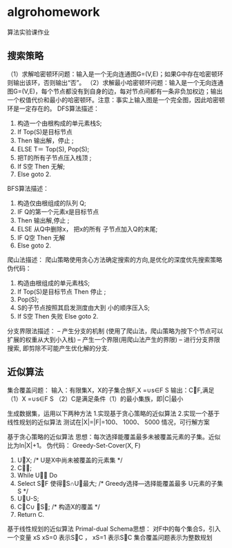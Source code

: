 # algrohomework
算法实验课作业
## 搜索策略
（1）求解哈密顿环问题：输入是一个无向连通图G=(V,E)；如果G中存在哈密顿环则输出该环，否则输出“否”。
（2）求解最小哈密顿环问题：输入是一个无向连通图G=(V,E)，每个节点都没有到自身的边，每对节点间都有一条非负加权边；输出一个权值代价和最小的哈密顿环。注意：事实上输入图是一个完全图，因此哈密顿环是一定存在的。
DFS算法描述：
1. 构造一个由根构成的单元素栈S;
2. If Top(S)是目标节点
3. Then 输出解，停止 ;
4. ELSE T＝ Top(S), Pop(S);
5. 把T的所有子节点压入栈顶 ;
6. If S空 Then 无解;
7. Else goto 2.

BFS算法描述：
1. 构造仅由根组成的队列 Q;
2. IF Q的第一个元素x是目标节点
3. Then 输出解,停止 ;
4. ELSE 从Q中删除x， 把x的所有
子节点加入Q的末尾;
5. IF Q空 Then 无解
6. Else goto 2.

爬山法描述：
爬山策略使用贪心方法确定搜索的方向,是优化的深度优先搜索策略
伪代码：
1. 构造由根组成的单元素栈S;
2. If Top(S)是目标节点 Then 停止 ;
3. Pop(S);
4. S的子节点按照其启发测度由大到
小的顺序压入S;
5. If S空 Then 失败 Else goto 2.

分支界限法描述：
– 产生分支的机制 (使用了爬山法，爬山策略为按下个节点可以扩展的权重从大到小入栈)
– 产生一个界限(用爬山法产生的界限)
– 进行分支界限搜索, 即剪除不可能产生优化解的分支.

## 近似算法
集合覆盖问题：
输入：有限集X，X的子集合族F,X =∪s∈F S
输出：CF,满足
	（1）X =∪s∈F S
	（2）C是满足条件（1）的最小集族，即|C|最小

生成数据集，运用以下两种方法
1.实现基于贪心策略的近似算法
2.实现一个基于线性规划的近似算法
测试在|X|=|F|=100、 1000、 5000 情况，可行解方案

基于贪心策略的近似算法
  思想：每次选择能覆盖最多未被覆盖元素的子集。近似比为ln|X|+1。
伪代码：
Greedy-Set-Cover(X, F)
1. UX; /* U是X中尚未被覆盖的元素集 */
2. C;
3. While U Do
4. Select SF 使得S∩U最大;
/* Greedy选择—选择能覆盖最多 U元素的子集S */
5. UU-S;
6. CC∪ S; /* 构造X的覆盖 */
7. Return C.

基于线性规划的近似算法
Primal-dual Schema思想：
对F中的每个集合S，引入一个变量 xS
xS=0 表示SC ， xS=1 表示SC
集合覆盖问题表示为整数规划
